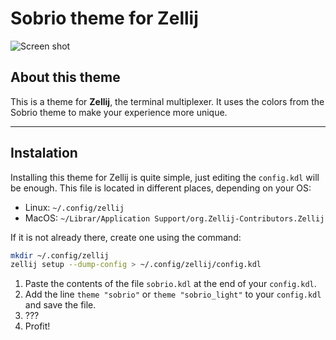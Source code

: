 # Sobrio theme for Zellij

![Screen shot](./images/screenshot.png)

## About this theme

This is a theme for **Zellij**, the terminal multiplexer. It uses the colors from the Sobrio theme to make your experience more unique.

---

## Instalation

Installing this theme for Zellij is quite simple, just editing the `config.kdl` will be enough.
This file is located in different places, depending on your OS:

- Linux: `~/.config/zellij`
- MacOS: `~/Librar/Application Support/org.Zellij-Contributors.Zellij`

If it is not already there, create one using the command:

```bash
mkdir ~/.config/zellij
zellij setup --dump-config > ~/.config/zellij/config.kdl
```

1. Paste the contents of the file `sobrio.kdl` at the end of your `config.kdl`.
2. Add the line `theme "sobrio"` or `theme "sobrio_light"` to your `config.kdl` and save the file.
3. ???
4. Profit!
